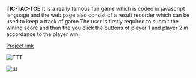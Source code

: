 
**TIC-TAC-TOE**
It is a really famous fun game which is coded in javascript language and the web page also consist of a result recorder which can be used to keep a track of game.The user is firstly required to submit the wining score and than the you click the buttons of player 1 and player 2 in accordance to the player win.


[Project link](https://ttt8.herokuapp.com/)


![TTT](https://user-images.githubusercontent.com/25529176/111036183-031ff280-8444-11eb-9f2c-f7e0c2956721.png)


![ttt](https://user-images.githubusercontent.com/25529176/111074299-61160e00-8508-11eb-9f72-ab881b167037.png)

